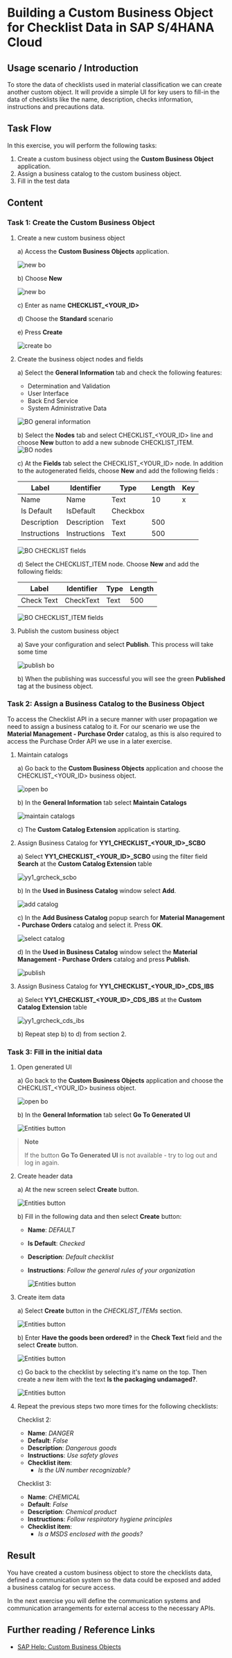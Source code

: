 # Building a Custom Business Object for Checklist Data in SAP S/4HANA Cloud


## Usage scenario / Introduction 

To store the data of checklists used in material classification we can create another custom object. It will provide a simple UI for key users to fill-in the data of checklists like the name, description, checks information, instructions and precautions data.

## Task Flow 

In this exercise, you will perform the following tasks:

1. Create a custom business object using the **Custom Business Object** application.
2. Assign a business catalog to the custom business object.
3. Fill in the test data

## Content

### Task 1: Create the Custom Business Object 
1. Create a new custom business object
    
     a) Access the **Custom Business Objects** application.
     
     ![new bo](./img/custom_bo_app.png)

     b) Choose **New** 

     ![new bo](./img/new_custom_bo.png)

     c) Enter as name **CHECKLIST_\<YOUR_ID\>** 

     d) Choose the **Standard** scenario

     e) Press **Create**

     ![create bo](./img/create_custom_bo_checklist.png)

2. Create the business object nodes and fields
   
   a) Select the **General Information** tab and check the following features:
      
      * Determination and Validation
      * User Interface  
      * Back End Service
      * System Administrative Data
     
      ![BO general information ](./img/bo_checklist_general_info.png)
   
   b) Select the **Nodes** tab and select CHECKLIST_\<YOUR_ID\> line and choose **New** button to add a new subnode CHECKLIST_ITEM.
      ![BO nodes](./img/bo_checklist_nodes.png)

   c) At the **Fields** tab select the CHECKLIST_\<YOUR_ID\> node. In addition to the autogenerated fields, choose **New** and add the following fields :
      	
      | Label | Identifier | Type | Length | Key|
      | ----- | -----------| ---- | ------ | --- |
      | Name | Name | Text | 10 | x |
      | Is Default | IsDefault | Checkbox |  |  |
      | Description | Description | Text | 500 |  |
      | Instructions | Instructions | Text | 500 |  |

      ![BO CHECKLIST fields](./img/bo_checklist_fields.png)
   
   d) Select the CHECKLIST_ITEM node. Choose **New** and add the following fields:

      | Label | Identifier | Type | Length |
      | ----- | -----------| ---- | ------ |
      | Check Text | CheckText | Text | 500 |

      ![BO CHECKLIST_ITEM fields](./img/bo_checklist_item_fields.png)


3. Publish the custom business object
   
   a) Save your configuration and select **Publish**. This process will take some time
   
    ![publish bo](./img/bo_publish.png)

   b) When the publishing was successful you will see the green **Published** tag at the business object.


### Task 2: Assign a Business Catalog to the Business Object

To access the Checklist API in a secure manner with user propagation we need to assign a business catalog to it.
For our scenario we use the **Material Management - Purchase Order** catalog, as this is also required to access the Purchase Order API we use in a later exercise.

   
   1. Maintain catalogs
      
      a) Go back to the **Custom Business Objects** application and choose the CHECKLIST_\<YOUR_ID\> business object.
      
         ![open bo](./img/bo_checklist_open.png)

      b) In the **General Information** tab select **Maintain Catalogs**

         ![maintain catalogs](./img/bo_checklist_maintain_catalog.png)

      c) The **Custom Catalog Extension** application is starting. 
      
   2. Assign Business Catalog for **YY1_CHECKLIST_\<YOUR_ID\>_SCBO**
      
      a) Select **YY1_CHECKLIST_\<YOUR_ID\>_SCBO** using the filter field **Search** at the **Custom Catalog Extension** table

         ![yy1_grcheck_scbo](./img/cce_checklist_scbo.png)
      
      b) In the **Used in Business Catalog** window select **Add**.

         ![add catalog](./img/cce_checklist_add_catalog.png)

      c) In the **Add Business Catalog** popup search for **Material Management - Purchase Orders** catalog and select it. Press **OK**.

         ![select catalog](./img/cce_select.png)
      
      d) In the **Used in Business Catalog** window select the **Material Management - Purchase Orders** catalog and press **Publish**.

         ![publish](./img/cce_publish.png)

  

   3. Assign Business Catalog for **YY1_CHECKLIST_\<YOUR_ID\>_CDS_IBS**
      
      a) Select **YY1_CHECKLIST_\<YOUR_ID\>_CDS_IBS** at the **Custom Catalog Extension** table

         ![yy1_grcheck_cds_ibs](./img/cce_checklist_cds_ibs.png)
      
      b) Repeat step b) to d) from section 2.

### Task 3: Fill in the initial data

   1. Open generated UI

      a) Go back to the **Custom Business Objects** application and choose the CHECKLIST_\<YOUR_ID\> business object.
            
         ![open bo](./img/bo_checklist_open.png)

      b) In the **General Information** tab select **Go To Generated UI**
         
         ![Entities button](img/bo_checklist_go_to_ui.png)

> **Note**
> 
> If the button **Go To Generated UI** is not available - try to log out and log in again.


   2. Create header data

      a) At the new screen select **Create** button.
         
         ![Entities button](img/bo_checklist_ui_create.png)

      b) Fill in the following data and then select **Create** button:

      - **Name**: *DEFAULT*
      - **Is Default**: *Checked*
      - **Description**: *Default checklist*
      - **Instructions**: *Follow the general rules of your organization*

         ![Entities button](img/bo_checklist_ui_header_data.png)

   3. Create item data

      a) Select **Create** button in the *CHECKLIST_ITEMs* section.
         
         ![Entities button](img/bo_checklist_ui_item_create.png)

      b) Enter **Have the goods been ordered?** in the **Check Text** field and the select **Create** button.
        
         ![Entities button](img/bo_checklist_ui_item_data.png)

      c) Go back to the checklist by selecting it's name on the top. Then create a new item with the text **Is the packaging undamaged?**.
         
         ![Entities button](img/bo_checklist_ui_item_after_create.png)

   4. Repeat the previous steps two more times for the following checklists:

      Checklist 2:
      - **Name**: *DANGER*
      - **Default**: *False*
      - **Description**: *Dangerous goods*
      - **Instructions**: *Use safety gloves*
      - **Checklist item**:
        - *Is the UN number recognizable?*

      Checklist 3:
      - **Name**: *CHEMICAL*
      - **Default**: *False*
      - **Description**: *Chemical product*
      - **Instructions**: *Follow respiratory hygiene principles*
      - **Checklist item**:
        - *Is a MSDS enclosed with the goods?*

## Result

You have created a custom business object to store the checklists data, defined a communication system so the data could be exposed and added a business catalog for secure access.

In the next exercise you will define the communication systems and communication arrangements for external access to the necessary APIs.


## Further reading / Reference Links

- [SAP Help: Custom Business Objects](https://help.sap.com/docs/SAP_S4HANA_CLOUD/0f69f8fb28ac4bf48d2b57b9637e81fa/b45696ca0d9143cba040797e9c71aa44.html?locale=en-US&version=2208.500)
